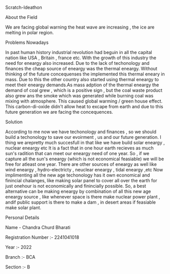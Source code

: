 Scratch-Ideathon

About the Field

We are facing global warning the heat wave are increasing , the ice are melting in polar region.

Problems Nowadays

In past human history industrial revolution had beguin in all the capital nation like USA , Britain , france etc. With the growth of this industry the need for eneargy also increased. Due to the lack of techonology and finances the cheap source of eneargy was the thermal eneargy. Without thinking of the future concequenses the implemented this thermal eneary in mass. Due to this the other country also started using thermal eneargy to meet their eneargy demands.As mass adption of the thermal eneargy the demand of coal grew , which is a positive sign , but the coal waste product also grew ans the smoke which was generated while burning coal was mixing with atmosphere. This caused global warming / green house effect. This carbon-di-oxide didn't allow heat to excape from earth and due to this future generation we are facing the concequences.

Solution

According to me now we have techonology and finances , so we should build a techonology to save our evoirment , us and our future generation. I thing we arepretty much succesfull in that like we have build solar eneargy , nuclear eneargy etc
It is a fact that in one hour earth recieves as much sun's radition that can meet our eneargy need of one year. So , if we capture all the sun's eneargy (which is not economical feasiable) we will be free for atleast one year.
There are other sources of eneargy as well like wind eneargy , hydro-electricty , neuclear eneargy , tidal eneargy ,etc 
Now implimenting all the new age techonology has it own economical and finincial chalanges, like making solar panel to cover all over the earth for just onehour is not economically and finincially possible.
So, a best alternative can be making eneargy by combination of all this new age eneargy source , like whenever space is there make nuclear power plant , andif public support is there to make a dam , in desert areas if feasiable make solar plant. 

Personal Details

Name - Chandra Churd Bharati

Registration Number :- 2241041018

Year :- 2022

Branch :- BCA

Section :- B

